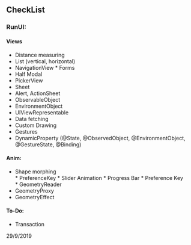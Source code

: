 ## CheckList
### RunUI:

#### Views

* Distance measuring
* List (vertical, horizontal)
* NavigationView
* Forms
* Half Modal
* PickerView
* Sheet
* Alert, ActionSheet
* ObservableObject
* EnvironmentObject
* UIViewRepresentable
* Data fetching
* Custom Drawing
* Gestures
* DynamicProperty (@State, @ObservedObject, @EnvironmentObject, @GestureState, @Binding)

#### Anim:

* Shape morphing  
* PreferenceKey
* Slider Animation
* Progress Bar
* Preference Key
* GeometryReader
* GeometryProxy
* GeometryEffect

#### To-Do:

* Transaction

29/9/2019
